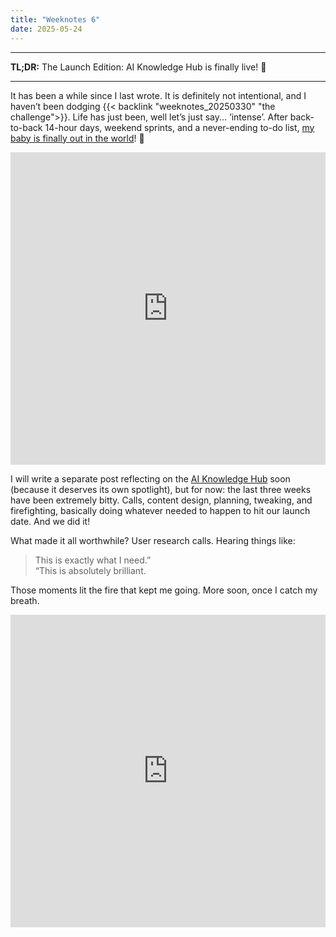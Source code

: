 ```yaml
---
title: "Weeknotes 6"
date: 2025-05-24
---
```


---
**TL;DR:** The Launch Edition: AI Knowledge Hub is finally live! 🚀

---

<!-- more -->

It has been a while since I last wrote. It is definitely not intentional, and I haven’t been dodging {{< backlink "weeknotes_20250330" "the challenge">}}. Life has just been, well let’s just say... ‘intense’. After back-to-back 14-hour days, weekend sprints, and a never-ending to-do list, [my baby is finally out in the world](https://ai.gov.uk/knowledge-hub/)! 🚀

<a href="https://www.linkedin.com/posts/saashanair_guidance-and-case-studies-for-teams-adopting-activity-7331712846642167810-xiO0?utm_source=share&utm_medium=member_desktop&rcm=ACoAAA_3rEcBWzZu49T39FsGUymzoH8fuAOCRv4" target="_blank" rel="noopener noreferrer">
  <iframe src="https://www.linkedin.com/posts/saashanair_guidance-and-case-studies-for-teams-adopting-activity-7331712846642167810-xiO0?utm_source=share&utm_medium=member_desktop&rcm=ACoAAA_3rEcBWzZu49T39FsGUymzoH8fuAOCRv4"
          height="500"
          width="100%"
          frameborder="0"
          title="LinkedIn post preview"
          style="pointer-events: none;">
  </iframe>
</a>

I will write a separate post reflecting on the [AI Knowledge Hub](https://ai.gov.uk/knowledge-hub/) soon (because it deserves its own spotlight), but for now: the last three weeks have been extremely bitty. Calls, content design, planning, tweaking, and firefighting, basically doing whatever needed to happen to hit our launch date. And we did it!

What made it all worthwhile? User research calls. Hearing things like:
> This is exactly what I need.” <br/>
> “This is absolutely brilliant.

Those moments lit the fire that kept me going. More soon, once I catch my breath.

<a href="https://www.linkedin.com/posts/alexander-de-ville_guidance-and-case-studies-for-teams-adopting-activity-7332006122863665153-pgoT?utm_source=share&utm_medium=member_desktop&rcm=ACoAAA_3rEcBWzZu49T39FsGUymzoH8fuAOCRv4" target="_blank" rel="noopener noreferrer">
  <iframe src="https://www.linkedin.com/posts/alexander-de-ville_guidance-and-case-studies-for-teams-adopting-activity-7332006122863665153-pgoT?utm_source=share&utm_medium=member_desktop&rcm=ACoAAA_3rEcBWzZu49T39FsGUymzoH8fuAOCRv4"
          height="500"
          width="100%"
          frameborder="0"
          title="LinkedIn post preview"
          style="pointer-events: none;">
  </iframe>
</a>


